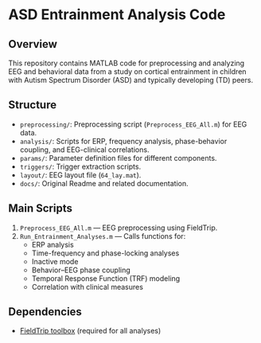
# ASD Entrainment Analysis Code

## Overview
This repository contains MATLAB code for preprocessing and analyzing EEG and behavioral data from a study on cortical entrainment in children with Autism Spectrum Disorder (ASD) and typically developing (TD) peers.

## Structure

- `preprocessing/`: Preprocessing script (`Preprocess_EEG_All.m`) for EEG data.
- `analysis/`: Scripts for ERP, frequency analysis, phase-behavior coupling, and EEG-clinical correlations.
- `params/`: Parameter definition files for different components.
- `triggers/`: Trigger extraction scripts.
- `layout/`: EEG layout file (`64_lay.mat`).
- `docs/`: Original Readme and related documentation.

## Main Scripts

1. `Preprocess_EEG_All.m` — EEG preprocessing using FieldTrip.
2. `Run_Entrainment_Analyses.m` — Calls functions for:
   - ERP analysis
   - Time-frequency and phase-locking analyses
   - Inactive mode
   - Behavior–EEG phase coupling
   - Temporal Response Function (TRF) modeling
   - Correlation with clinical measures

## Dependencies

- [FieldTrip toolbox](https://www.fieldtriptoolbox.org/) (required for all analyses)

